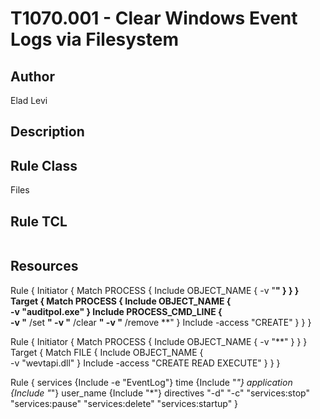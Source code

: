 # T1070.001 - Clear Windows Event Logs via Filesystem

## Author
Elad Levi

## Description

## Rule Class
Files

## Rule TCL
```tcl

```

## Resources

Rule {
	Initiator {
		Match PROCESS {
			Include OBJECT_NAME {
				-v "**"
			}
		}
    }
	Target {
		Match PROCESS {
			Include OBJECT_NAME { 					
				-v "auditpol.exe"
			}
			Include PROCESS_CMD_LINE { 					
				-v "** /set **"
				-v "** /clear **"
				-v "** /remove **"
			}
			Include -access "CREATE"
		}
	}
}

Rule {
	Initiator {
		Match PROCESS {
			Include OBJECT_NAME {
				-v "**"
			}
		}
    }
	Target {
		Match FILE {
			Include OBJECT_NAME { 					
				-v "wevtapi.dll"
			}
			Include -access "CREATE READ EXECUTE"
		}
	}
}

Rule {
   services {Include -e "EventLog"}
   time {Include "*"}
   application {Include "*"}
   user_name {Include "*"}
   directives "-d" "-c" "services:stop" "services:pause" "services:delete" "services:startup"
}